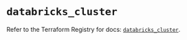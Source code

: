 # `databricks_cluster`

Refer to the Terraform Registry for docs: [`databricks_cluster`](https://registry.terraform.io/providers/databricks/databricks/1.83.0/docs/resources/cluster).

